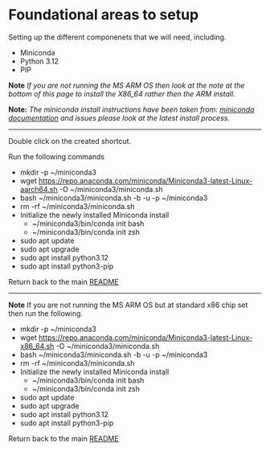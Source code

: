 # Foundational areas to setup

Setting up the different componenets that we will need, including.
- Miniconda
- Python 3.12
- PIP

**Note** *If you are not running the MS ARM OS then look at the note at the bottom of this page to install the X86_64 rather then the ARM install.*

**Note:** *The miniconda install instructions have been taken from: [miniconda documentation](https://docs.anaconda.com/free/miniconda/) and issues please look at the latest install process.*

----

Double click on the created shortcut. 

Run the following commands

- mkdir -p ~/miniconda3
- wget https://repo.anaconda.com/miniconda/Miniconda3-latest-Linux-aarch64.sh -O ~/miniconda3/miniconda.sh
- bash ~/miniconda3/miniconda.sh -b -u -p ~/miniconda3
- rm -rf ~/miniconda3/miniconda.sh
- Initialize the  newly installed Miniconda install
    - ~/miniconda3/bin/conda init bash
    - ~/miniconda3/bin/conda init zsh
- sudo apt update
- sudo apt upgrade 
- sudo apt install python3.12
- sudo apt install python3-pip

Return back to the main [README](./../README.md)

----

**Note** If you are not running the MS ARM OS but at standard x86 chip set then run the following. 

- mkdir -p ~/miniconda3
- wget https://repo.anaconda.com/miniconda/Miniconda3-latest-Linux-x86_64.sh -O ~/miniconda3/miniconda.sh
- bash ~/miniconda3/miniconda.sh -b -u -p ~/miniconda3
- rm -rf ~/miniconda3/miniconda.sh
- Initialize the  newly installed Miniconda install
    - ~/miniconda3/bin/conda init bash
    - ~/miniconda3/bin/conda init zsh
- sudo apt update
- sudo apt upgrade 
- sudo apt install python3.12
- sudo apt install python3-pip

Return back to the main [README](./../README.md)